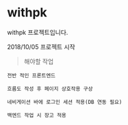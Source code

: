 # withpk
withpk  프로젝트입니다.

2018/10/05 프로젝트 시작

>해야할 작업

    전반 적인 프론트엔드

    흐름도 작성 후 페이지 상호작용 구상

    네비게이션 바에 로그인 세션 적용(DB 연동 필요)

    백엔드 작업 시 장고 적용